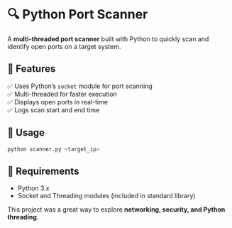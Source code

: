 # 🔍 Python Port Scanner  

A **multi-threaded port scanner** built with Python to quickly scan and identify open ports on a target system.

## 🚀 Features  
✅ Uses Python’s `socket` module for port scanning  
✅ Multi-threaded for faster execution  
✅ Displays open ports in real-time  
✅ Logs scan start and end time  

## 📌 Usage  
```bash
python scanner.py <target_ip>
```

## 📂 Requirements  
- Python 3.x  
- Socket and Threading modules (included in standard library)  

This project was a great way to explore **networking, security, and Python threading**.
